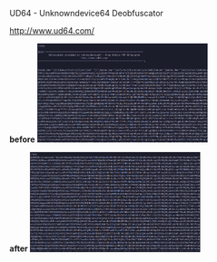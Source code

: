 UD64 - Unknowndevice64 Deobfuscator

http://www.ud64.com/


<b>before</b>
<img src="https://raw.githubusercontent.com/pwnsauce403/ud64/main/before.png?raw=true" alt="alt text" width="300"/>



<b>after</b>
<img src="https://raw.githubusercontent.com/pwnsauce403/ud64/main/after.png?raw=true" alt="alt text" width="300"/>
